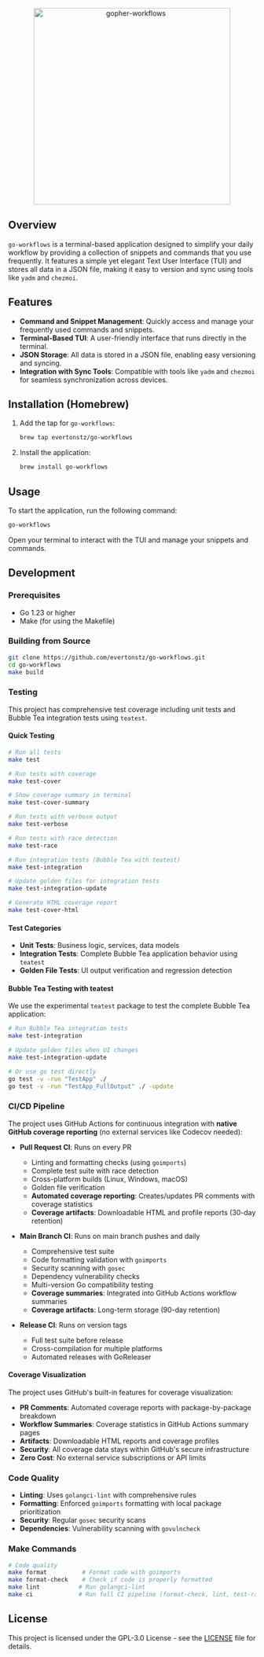 <div align="center">
  <img src="https://github.com/user-attachments/assets/e9288a0d-4c15-4543-a745-822fa58f2b13" alt="gopher-workflows" width="400" />
</div>

## Overview

`go-workflows` is a terminal-based application designed to simplify your daily workflow by providing a collection of snippets and commands that you use frequently. It features a simple yet elegant Text User Interface (TUI) and stores all data in a JSON file, making it easy to version and sync using tools like `yadm` and `chezmoi`.

## Features

- **Command and Snippet Management**: Quickly access and manage your frequently used commands and snippets.
- **Terminal-Based TUI**: A user-friendly interface that runs directly in the terminal.
- **JSON Storage**: All data is stored in a JSON file, enabling easy versioning and syncing.
- **Integration with Sync Tools**: Compatible with tools like `yadm` and `chezmoi` for seamless synchronization across devices.

## Installation (Homebrew)

1. Add the tap for `go-workflows`:
   ```bash
   brew tap evertonstz/go-workflows
   ```
2. Install the application:
   ```bash
   brew install go-workflows
   ```

## Usage

To start the application, run the following command:

```bash
go-workflows
```

Open your terminal to interact with the TUI and manage your snippets and commands.

## Development

### Prerequisites

- Go 1.23 or higher
- Make (for using the Makefile)

### Building from Source

```bash
git clone https://github.com/evertonstz/go-workflows.git
cd go-workflows
make build
```

### Testing

This project has comprehensive test coverage including unit tests and Bubble Tea integration tests using `teatest`.

#### Quick Testing

```bash
# Run all tests
make test

# Run tests with coverage
make test-cover

# Show coverage summary in terminal
make test-cover-summary

# Run tests with verbose output
make test-verbose

# Run tests with race detection
make test-race

# Run integration tests (Bubble Tea with teatest)
make test-integration

# Update golden files for integration tests
make test-integration-update

# Generate HTML coverage report
make test-cover-html
```

#### Test Categories

- **Unit Tests**: Business logic, services, data models
- **Integration Tests**: Complete Bubble Tea application behavior using `teatest`
- **Golden File Tests**: UI output verification and regression detection

#### Bubble Tea Testing with teatest

We use the experimental `teatest` package to test the complete Bubble Tea application:

```bash
# Run Bubble Tea integration tests
make test-integration

# Update golden files when UI changes
make test-integration-update

# Or use go test directly
go test -v -run "TestApp" ./
go test -v -run "TestApp_FullOutput" ./ -update
```

### CI/CD Pipeline

The project uses GitHub Actions for continuous integration with **native GitHub coverage reporting** (no external services like Codecov needed):

- **Pull Request CI**: Runs on every PR

  - Linting and formatting checks (using `goimports`)
  - Complete test suite with race detection
  - Cross-platform builds (Linux, Windows, macOS)
  - Golden file verification
  - **Automated coverage reporting**: Creates/updates PR comments with coverage statistics
  - **Coverage artifacts**: Downloadable HTML and profile reports (30-day retention)

- **Main Branch CI**: Runs on main branch pushes and daily

  - Comprehensive test suite
  - Code formatting validation with `goimports`
  - Security scanning with `gosec`
  - Dependency vulnerability checks
  - Multi-version Go compatibility testing
  - **Coverage summaries**: Integrated into GitHub Actions workflow summaries
  - **Coverage artifacts**: Long-term storage (90-day retention)

- **Release CI**: Runs on version tags
  - Full test suite before release
  - Cross-compilation for multiple platforms
  - Automated releases with GoReleaser

#### Coverage Visualization

The project uses GitHub's built-in features for coverage visualization:

- **PR Comments**: Automated coverage reports with package-by-package breakdown
- **Workflow Summaries**: Coverage statistics in GitHub Actions summary pages
- **Artifacts**: Downloadable HTML reports and coverage profiles
- **Security**: All coverage data stays within GitHub's secure infrastructure
- **Zero Cost**: No external service subscriptions or API limits

### Code Quality

- **Linting**: Uses `golangci-lint` with comprehensive rules
- **Formatting**: Enforced `goimports` formatting with local package prioritization
- **Security**: Regular `gosec` security scans
- **Dependencies**: Vulnerability scanning with `govulncheck`

### Make Commands

```bash
# Code quality
make format          # Format code with goimports
make format-check    # Check if code is properly formatted
make lint           # Run golangci-lint
make ci             # Run full CI pipeline (format-check, lint, test-race, test-cover)
```

## License

This project is licensed under the GPL-3.0 License - see the [LICENSE](LICENSE) file for details.
